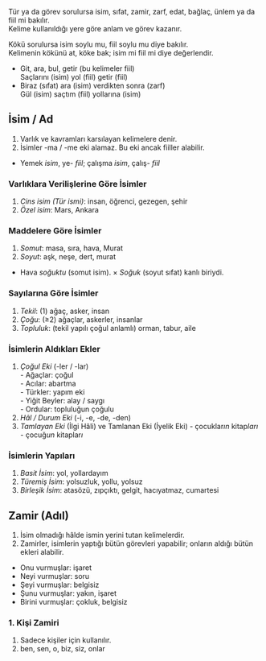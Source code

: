 Tür ya da görev sorulursa isim, sıfat, zamir, zarf, edat, bağlaç, ünlem ya da fiil mi bakılır.\
Kelime kullanıldığı yere göre anlam ve görev kazanır.

Kökü sorulursa isim soylu mu, fiil soylu mu diye bakılır.\
Kelimenin kökünü at, köke bak; isim mi fiil mi diye değerlendir.

- Git, ara, bul, getir (bu kelimeler fiil)\
Saçlarını (isim) yol (fiil) getir (fiil)
- Biraz (sıfat) ara (isim) verdikten sonra (zarf)\
Gül (isim) saçtım (fiil) yollarına (isim)

## İsim / Ad
1. Varlık ve kavramları karsılayan kelimelere denir.
2. İsimler -ma / -me eki alamaz. Bu eki ancak fiiller alabilir.
- Yemek *isim*, ye- *fiil*; çalışma *isim*, çalış- *fiil*

### Varlıklara Verilişlerine Göre İsimler
1. *Cins isim (Tür ismi)*: insan, öğrenci, gezegen, şehir
2. *Özel isim*: Mars, Ankara

### Maddelere Göre İsimler 
1. *Somut*: masa, sıra, hava, Murat
2. *Soyut*: aşk, neşe, dert, murat
- Hava *soğuktu* (somut isim). × *Soğuk* (soyut sıfat) kanlı biriydi.

### Sayılarına Göre İsimler
1. *Tekil*: (1) ağaç, asker, insan
2. *Çoğu*: (≥2) ağaçlar, askerler, insanlar
3. *Topluluk*: (tekil yapılı çoğul anlamlı) orman, tabur, aile

### İsimlerin Aldıkları Ekler
1. *Çoğul Eki* (-ler / -lar)\
\- Ağaçlar: çoğul\
\- Acılar: abartma\
\- Türkler: yapım eki\
\- Yiğit Beyler: alay / saygı\
\- Ordular: topluluğun çoğulu
2. *Hâl / Durum Eki* (-i, -e, -de, -den)
3. *Tamlayan Eki* (İlgi Hâli) ve Tamlanan Eki (İyelik Eki)
\- çocuklar*ın* kitap*ları*\
\- çocuğ*un* kitaplar*ı*

### İsimlerin Yapıları
1. *Basit İsim*: yol, yollardayım 
2. *Türemiş İsim*: yolsuzluk, yollu, yolsuz
3. *Birleşik İsim*: atasözü, zıpçıktı, gelgit, hacıyatmaz, cumartesi


## Zamir (Adıl)
1. İsim olmadığı hâlde ismin yerini tutan kelimelerdir.
2. Zamirler, isimlerin yaptığı bütün görevleri yapabilir; onların aldığı bütün ekleri alabilir.

- Onu vurmuşlar: işaret
- Neyi vurmuşlar: soru
- Şeyi vurmuşlar: belgisiz
- Şunu vurmuşlar: yakın, işaret
- Birini vurmuşlar: çokluk, belgisiz

### 1. Kişi Zamiri
1. Sadece kişiler için kullanılır.
2. ben, sen, o, biz, siz, onlar
